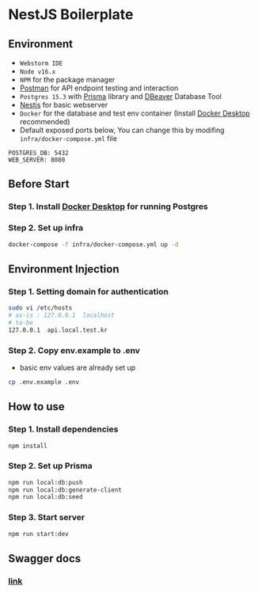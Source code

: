 # NestJS Boilerplate

## Environment

- `Webstorm IDE`
- `Node v16.x`
- `NPM` for the package manager
- [Postman](https://www.postman.com/downloads/) for API endpoint testing and interaction
- `Postgres 15.3` with [Prisma](https://www.prisma.io/) library and [DBeaver](https://dbeaver.io/download/) Database Tool
- [Nestjs](https://github.com/nestjs/nest) for basic webserver
- `Docker` for the database and test env container (Install [Docker Desktop](https://www.docker.com/products/docker-desktop/) recommended)
- Default exposed ports below, You can change this by modifing `infra/docker-compose.yml` file

```
POSTGRES_DB: 5432
WEB_SERVER: 8080
```

## Before Start

### Step 1. Install [Docker Desktop](https://www.docker.com/products/docker-desktop/) for running Postgres

### Step 2. Set up infra

```bash
docker-compose -f infra/docker-compose.yml up -d
```

## Environment Injection

### Step 1. Setting domain for authentication

```bash
sudo vi /etc/hosts
# as-is : 127.0.0.1  localhost
# to-be
127.0.0.1  api.local.test.kr
```

### Step 2. Copy env.example to .env

- basic env values are already set up

```bash
cp .env.example .env
```

## How to use

### Step 1. Install dependencies

```bash
npm install
```

### Step 2. Set up Prisma

```bash
npm run local:db:push
npm run local:db:generate-client
npm run local:db:seed
```

### Step 3. Start server

```bash
npm run start:dev
```

## Swagger docs
### [link]((http://api.local.test.kr:8080/api))

